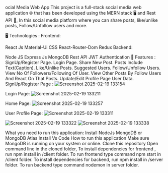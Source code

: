 ocial Media Web App
This project is a full-stack social media web application 🌐 that has been developed using the MERN stack 🖥️ and Rest API 🚀, In this social media platform where you can share posts, like/unlike posts, Follow/Unfollow users and more.

🖥️ Technologies :
Frontend:

React Js
Material-Ui
CSS
React-Router-Dom
Redux
Backend:

Node JS
Express Js
MongoDB
Rest API
JWT Authentication
🚀 Features :
SignUp/Register Page.
Login Page.
Share New Post.
Posts Include Text(Caption).
Like/Unlike Posts.
Suggested Users.
Follow/Unfollow Users.
View No Of Followers/Following Of User.
View Other Posts By Follow Users And React On That Posts.
Update/Edit Profile Page User Data.
SignUp/Register Page : 
![Screenshot 2025-02-19 133154](https://github.com/user-attachments/assets/c088a55e-001e-4d54-8875-ced5ec6452d4)

Login Page: 
![Screenshot 2025-02-19 133211](https://github.com/user-attachments/assets/5b57d718-38f4-4eb3-b9a5-e2d403da6cc4)

Home Page: 
![Screenshot 2025-02-19 133257](https://github.com/user-attachments/assets/3e61d39f-9658-43c9-b1f7-cb462c2c1659)

User Profile Page:
![Screenshot 2025-02-19 133311](https://github.com/user-attachments/assets/55e38b41-aa1a-4464-b9df-1eee31eb59dd)

![Screenshot 2025-02-19 133322](https://github.com/user-attachments/assets/dd8994ce-13b8-4ab1-8714-bf89e549987f)
![Screenshot 2025-02-19 133338](https://github.com/user-attachments/assets/ac494bf8-36a1-44cb-89b7-b78b654af040)

What you need to run this application:
Install NodeJs
MongoDB or MongoDB Atlas
Install Vs Code
How to run this application
Make sure MongoDB is running on your system or online.
Clone this repository
Open command line in the cloned folder,
To install dependencies for frontend , run npm install in /client folder.
To run frontend type command npm start in /client folder.
To install dependencies for backend, run npm install in /server folder.
To run backend type command nodemon in server folder.


